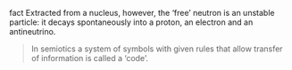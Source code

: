 
fact Extracted from a nucleus, however, the ‘free’ neutron is an unstable
particle: it decays spontaneously into a proton, an electron and an antineutrino.

> In semiotics a system of symbols with given rules that allow transfer of information is called a ‘code’.
